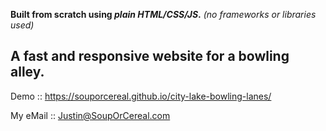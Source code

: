 **Built from scratch using _plain HTML/CSS/JS_.**
_(no frameworks or libraries used)_

## A fast and responsive website for a bowling alley.

Demo :: https://souporcereal.github.io/city-lake-bowling-lanes/

My eMail :: Justin@SoupOrCereal.com